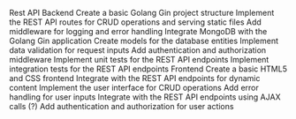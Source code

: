 Rest API
Backend
 Create a basic Golang Gin project structure
 Implement the REST API routes for CRUD operations and serving static files
 Add middleware for logging and error handling
 Integrate MongoDB with the Golang Gin application
 Create models for the database entities
 Implement data validation for request inputs
 Add authentication and authorization middleware
 Implement unit tests for the REST API endpoints
 Implement integration tests for the REST API endpoints
Frontend
 Create a basic HTML5 and CSS frontend
 Integrate with the REST API endpoints for dynamic content
 Implement the user interface for CRUD operations
 Add error handling for user inputs
 Integrate with the REST API endpoints using AJAX calls (?)
 Add authentication and authorization for user actions